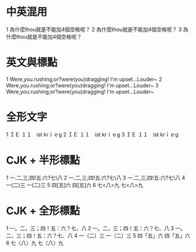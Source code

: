 # 中英混用

1 為什麼thou就是不能加4個空格呢？
2 為什麼thou就是不能加4個空格呢？
3 為什麼thou就是不能加4個空格呢？

# 英文與標點

1 Were,you.rushing;or?were(you)dragging! I'm upset...Louder~
2 Were,you.rushing;or?were(you)dragging! I'm upset...Louder~
3 Were,you.rushing;or?were(you)dragging! I'm upset...Louder~

# 全形文字

1 ＩＥ １１　ist krｉｅg
2 ＩＥ １１　ist krｉｅg
3 ＩＥ １１　ist krｉｅg

# CJK + 半形標點

1 一.二,三;四!五:六?七\八
2 一.二,三;四!五:六?七\八
3 一.二,三;四!五:六?七\八
4 一(二)三 一(二)三 
5 四[五]六 四[五]六 
6 七<八>九 七<八>九 

# CJK + 全形標點

1 一。二，三；四！五：六？七、八
2 一。二，三；四！五：六？七、八
3 一。二，三；四！五：六？七、八
4 一（二）三 一（二）三
5 四「五」六 四「五」六
6 七〈八〉九 七〈八〉九
